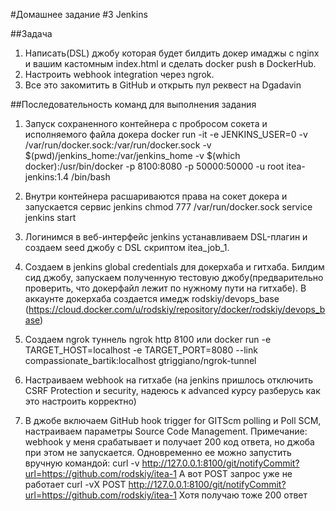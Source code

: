 #Домашнее задание #3 Jenkins

##Задача
1. Написать(DSL) джобу которая будет билдить докер имаджы с nginx и вашим кастомным index.html и сделать docker push в DockerHub.
2. Настроить webhook integration через ngrok. 
3. Все это закомитить в GitHub и открыть пул реквест на Dgadavin

##Последовательность команд для выполнения задания
1. Запуск сохраненного контейнера с пробросом сокета и исполняемого файла докера
   docker run -it -e JENKINS_USER=0 -v /var/run/docker.sock:/var/run/docker.sock -v $(pwd)/jenkins_home:/var/jenkins_home -v $(which docker):/usr/bin/docker -p 8100:8080 -p 50000:50000  -u root itea-jenkins:1.4 /bin/bash  

2. Внутри контейнера расшариваются права на сокет докера и запускается сервис jenkins
   chmod 777 /var/run/docker.sock 
   service jenkins start

3. Логинимся в веб-интерфейс jenkins устанавливаем DSL-плагин и создаем seed джобу с DSL скриптом itea_job_1. 

4. Создаем в jenkins global credentials для докерхаба и гитхаба. Билдим сид джобу, запускаем полученную тестовую джобу(предварительно проверить, что докерфайл лежит по нужному пути на гитхабе). В аккаунте докерхаба создается имедж rodskiy/devops_base (https://cloud.docker.com/u/rodskiy/repository/docker/rodskiy/devops_base)

5. Создаем ngrok туннель
   ngrok http 8100
или
   docker run -e TARGET_HOST=localhost -e TARGET_PORT=8080 --link compassionate_bartik:localhost gtriggiano/ngrok-tunnel

6. Настраиваем webhook на гитхабе (на jenkins пришлось отключить CSRF Protection и security, надеюсь к advanced курсу разберусь как это настроить корректно)

7. В джобе включаем GitHub hook trigger for GITScm polling и Poll SCM, настраиваем параметры Source Code Management. 
Примечание: webhook у меня срабатывает и получает 200 код ответа, но джоба при этом не запускается. Одновременно ее можно запустить вручную командой: 
 curl -v http://127.0.0.1:8100/git/notifyCommit?url=https://github.com/rodskiy/itea-1
А вот POST запрос уже не работает
 curl -vX POST http://127.0.0.1:8100/git/notifyCommit?url=https://github.com/rodskiy/itea-1
Хотя получаю тоже 200 ответ
